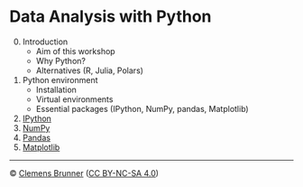 # Data Analysis with Python

0. Introduction
    - Aim of this workshop
    - Why Python?
    - Alternatives (R, Julia, Polars)
1. Python environment
    - Installation
    - Virtual environments
    - Essential packages (IPython, NumPy, pandas, Matplotlib)
2. [IPython](https://cbrnr.quarto.pub/python-data-analysis-01/)
3. [NumPy](https://cbrnr.quarto.pub/python-data-analysis-02/)
4. [Pandas](https://cbrnr.quarto.pub/python-data-analysis-03/)
5. [Matplotlib](https://cbrnr.quarto.pub/python-data-analysis-04/)

---

© [Clemens Brunner](https://cbrnr.github.io/) ([CC BY-NC-SA 4.0](https://creativecommons.org/licenses/by-nc-sa/4.0/))
